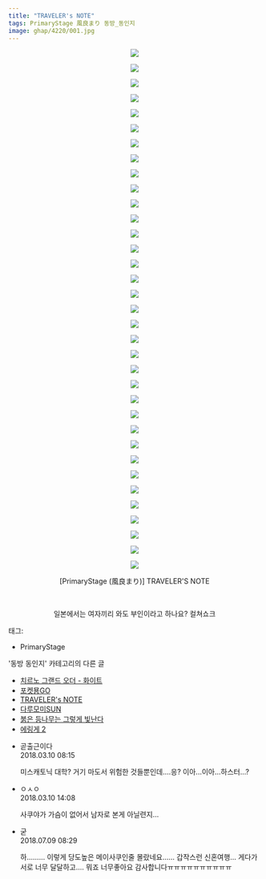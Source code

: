 ```yaml
---
title: "TRAVELER's NOTE"
tags: PrimaryStage 風良まり 동방_동인지
image: ghap/4220/001.jpg
---
```

<div class="article">
<p style="text-align: center; clear: none; float: none;"><img src="{{ site.nasurl }}/ghap/4220/001.jpg"/></p>
<p style="text-align: center; clear: none; float: none;"><img src="{{ site.nasurl }}/ghap/4220/002.jpg"/></p>
<p style="text-align: center; clear: none; float: none;"><img src="{{ site.nasurl }}/ghap/4220/003.jpg"/></p>
<p style="text-align: center; clear: none; float: none;"><img src="{{ site.nasurl }}/ghap/4220/004.jpg"/></p>
<p style="text-align: center; clear: none; float: none;"><img src="{{ site.nasurl }}/ghap/4220/005.jpg"/></p>
<p style="text-align: center; clear: none; float: none;"><img src="{{ site.nasurl }}/ghap/4220/006.jpg"/></p>
<p style="text-align: center; clear: none; float: none;"><img src="{{ site.nasurl }}/ghap/4220/007.jpg"/></p>
<p style="text-align: center; clear: none; float: none;"><img src="{{ site.nasurl }}/ghap/4220/008.jpg"/></p>
<p style="text-align: center; clear: none; float: none;"><img src="{{ site.nasurl }}/ghap/4220/009.jpg"/></p>
<p style="text-align: center; clear: none; float: none;"><img src="{{ site.nasurl }}/ghap/4220/010.jpg"/></p>
<p style="text-align: center; clear: none; float: none;"><img src="{{ site.nasurl }}/ghap/4220/011.jpg"/></p>
<p style="text-align: center; clear: none; float: none;"><img src="{{ site.nasurl }}/ghap/4220/012.jpg"/></p>
<p style="text-align: center; clear: none; float: none;"><img src="{{ site.nasurl }}/ghap/4220/013.jpg"/></p>
<p style="text-align: center; clear: none; float: none;"><img src="{{ site.nasurl }}/ghap/4220/014.jpg"/></p>
<p style="text-align: center; clear: none; float: none;"><img src="{{ site.nasurl }}/ghap/4220/015.jpg"/></p>
<p style="text-align: center; clear: none; float: none;"><img src="{{ site.nasurl }}/ghap/4220/016.jpg"/></p>
<p style="text-align: center; clear: none; float: none;"><img src="{{ site.nasurl }}/ghap/4220/017.jpg"/></p>
<p style="text-align: center; clear: none; float: none;"><img src="{{ site.nasurl }}/ghap/4220/018.jpg"/></p>
<p style="text-align: center; clear: none; float: none;"><img src="{{ site.nasurl }}/ghap/4220/019.jpg"/></p>
<p style="text-align: center; clear: none; float: none;"><img src="{{ site.nasurl }}/ghap/4220/020.jpg"/></p>
<p style="text-align: center; clear: none; float: none;"><img src="{{ site.nasurl }}/ghap/4220/021.jpg"/></p>
<p style="text-align: center; clear: none; float: none;"><img src="{{ site.nasurl }}/ghap/4220/022.jpg"/></p>
<p style="text-align: center; clear: none; float: none;"><img src="{{ site.nasurl }}/ghap/4220/023.jpg"/></p>
<p style="text-align: center; clear: none; float: none;"><img src="{{ site.nasurl }}/ghap/4220/024.jpg"/></p>
<p style="text-align: center; clear: none; float: none;"><img src="{{ site.nasurl }}/ghap/4220/025.jpg"/></p>
<p style="text-align: center; clear: none; float: none;"><img src="{{ site.nasurl }}/ghap/4220/026.jpg"/></p>
<p style="text-align: center; clear: none; float: none;"><img src="{{ site.nasurl }}/ghap/4220/027.jpg"/></p>
<p style="text-align: center; clear: none; float: none;"><img src="{{ site.nasurl }}/ghap/4220/028.jpg"/></p>
<p style="text-align: center; clear: none; float: none;"><img src="{{ site.nasurl }}/ghap/4220/029.jpg"/></p>
<p style="text-align: center; clear: none; float: none;"><img src="{{ site.nasurl }}/ghap/4220/030.jpg"/></p>
<p style="text-align: center; clear: none; float: none;"><img src="{{ site.nasurl }}/ghap/4220/031.jpg"/></p>
<p style="text-align: center; clear: none; float: none;"><img src="{{ site.nasurl }}/ghap/4220/032.jpg"/></p>
<p style="text-align: center; clear: none; float: none;"><img src="{{ site.nasurl }}/ghap/4220/033.jpg"/></p>
<p style="text-align: center; clear: none; float: none;"><img src="{{ site.nasurl }}/ghap/4220/034.jpg"/></p>
<p style="text-align: center; clear: none; float: none;"><img src="{{ site.nasurl }}/ghap/4220/035.jpg"/></p>
<p style="text-align: center; clear: none; float: none;">[PrimaryStage (風良まり)] TRAVELER'S NOTE</p>
<p style="text-align: center; clear: none; float: none;"><br/></p>
<p style="text-align: center; clear: none; float: none;">일본에서는 여자끼리 와도 부인이라고 하나요? 컬쳐쇼크</p>
</div><div class="tagTrail">
<p>태그: </p>
<ul>
<li>PrimaryStage</li>
</ul>
</div><div class="another">
<p>'동방 동인지' 카테고리의 다른 글</p>
<ul>
<li><a href="/2018-03-13-ghap_4226">치르노 그랜드 오더 - 화이트</a></li>
<li><a href="/2018-03-10-ghap_4221">포켓묭GO</a></li>
<li><a href="/2018-03-10-ghap_4220">TRAVELER's NOTE</a></li>
<li><a href="/2018-02-27-ghap_4210">다루모미SUN</a></li>
<li><a href="/2018-02-27-ghap_4209">붉은 등나무는 그렇게 빛난다</a></li>
<li><a href="/2018-02-21-ghap_4202">에링게 2</a></li>
</ul>
</div><div class="cb_module cb_fluid">
<div class="cb_wrt cb_profile">
<div class="comment">
<ul>
<li class="cb_thumb_off" id="comment15216761">
<div class="cb_comment_area">
<div class="cb_info_area">
<div class="cb_section">
<span class="cb_nick_name">곧출근이다</span>
</div>
<div class="cb_section">
<span class="cb_date">2018.03.10 08:15 </span>
</div>
</div>
<div class="cb_dsc_comment">
<p class="cb_dsc">
											미스캐토닉 대학? 거기 마도서 위험한 것들뿐인데....응? 이아...이아...하스터...?
										</p>
</div>
</div></li>
<li class="cb_thumb_off" id="comment15216902">
<div class="cb_comment_area">
<div class="cb_info_area">
<div class="cb_section">
<span class="cb_nick_name">ㅇㅅㅇ</span>
</div>
<div class="cb_section">
<span class="cb_date">2018.03.10 14:08 </span>
</div>
</div>
<div class="cb_dsc_comment">
<p class="cb_dsc">
											사쿠야가 가슴이 없어서 남자로 본게 아닐련지...
										</p>
</div>
</div></li>
<li class="cb_thumb_off" id="comment15282551">
<div class="cb_comment_area">
<div class="cb_info_area">
<div class="cb_section">
<span class="cb_nick_name">굳</span>
</div>
<div class="cb_section">
<span class="cb_date">2018.07.09 08:29 </span>
</div>
</div>
<div class="cb_dsc_comment">
<p class="cb_dsc">
											하......... 이렇게 당도높은 메이사쿠인줄 몰랐네요...... 갑작스런 신혼여행... 게다가 서로 너무 달달하고.... 뭐죠 너무좋아요 감사합니다ㅠㅠㅠㅠㅠㅠㅠㅠㅠㅠ
										</p>
</div>
</div></li>
</ul>
</div>
</div><!-- commentList close -->
</div>